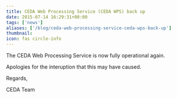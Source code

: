 ```yaml
---
title: CEDA Web Processing Service (CEDA WPS) back up
date: 2015-07-14 16:29:31+00:00
tags: ['news']
aliases: ['/blog/ceda-web-processing-service-ceda-wps-back-up']
thumbnail: 
icon: fas circle-info
---
```

The CEDA Web Processing Service is now fully operational again.  
  
Apologies for the interuption that this may have caused.  
  
Regards,  
  
CEDA Team

